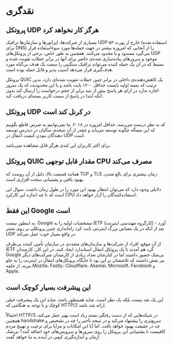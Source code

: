 # نقدگری

## پروتکل UDP هرگز کار نخواهد کرد

بسیاری از شرکت‌ها، اپراتور‌ها و سازمان‌ها ترافیک UDP خارج از پورت ۵۳ (استفاده شده برای DNS) را از آنجایی که امروزه بیشتر در جهت حمله‌ها مورد سو‌ءاستفاده قرار می‌گیرد مسدود و یا محدود می‌کنند. همچنین به طور خاص، برخی از پروتکل‌های UDP موجود و سرور‌های پیاده‌سازی شده‌ی حاضر برای آنها در برابر حملات تقویت شده و بسیط که در آن یک حمله کننده می‌تواند ترافیک سنگینی را سمت یک هدف بی‌گناه مورد هدف‌گیری قرار می‌دهد آسیب پذیر و قابل حمله بوده است.

پروتکل QUIC یک کاهش‌دهنده‌ی‌‌ داخلی در برابر چنین حملات تقویت شده‌ای دارد، بدین ترتیب که بسته‌ اولیه بایست حداقل ۱۲۰۰ بایت باشد و با این محدودیت که یک سرور اجازه ندارد در ازای هر پاسخ بیش از سه برابر از حجم درخواست را ارسال کند بدون آنکه ابتدا در پاسخ از سمت کاربر بسته‌ای دریافت کند.

## پروتکل UDP در کرنل کند است

که به نظر درست می‌رسد، حداقل امروزه در ۲۰۱۸. ما نمی‌توانیم به ضرس قاطع بگوییم که این مسأله چگونه توسعه می‌یابد و چقدر از آن نتیجه‌ی سالیان در دیدرسِ توسعه دهندگان نبودنِ کیفیت انتقال در UDP است.

برای اکثر کاربران این کندی هرگز قابل مشاهده نمی‌باشد.

## پروتکل QUIC مقدار قابل توجهی CPU مصرف می‌کند

همانند قسمت بالا، دلیل از آن روست که TCP و TLS زمان بیشتری برای بالغ شدن، بهبود یافتن و پشتیبانی سخت افزاری است. 

دلایلی وجود دارد که می‌توان انتظار بهبود این مورد را در طول زمان داشت. سوال این است که تا چه اندازه این کارکردِ CPU استفاده‌کنندگان را آزار خواهد داد.

## این فقط Google است

نه اینطور نیست. Google مشخصات اولیه را به IETF (کارگروه مهندسی اینترنت) آورد - بعد از آنکه در یک مقیاس بزرگ اینترنتی ثابت کرد راه‌اندازی چنین پروتکلی بر روی بستر UDP در واقع بسیار خوب عمل می‌کند.

از آن موقع، افراد از شرکت‌ها و سازمان‌های متعددی در سازمان تأمین کننده بی‌طرفِ IETF گرد هم آمدند تا یک پروتکل انتقال استاندارد ایجاد کنند. در این کار، کارمندانِ Google بی‌شک حضور داشتند اما در کنارشان تعداد زیادی از کارمندان شرکت‌های دیگر نیز نقش داشتند که تلاششان بر این بود تا جایگاه پروتکل‌های انتقال در اینترنت را به جلو ببرند، از جلمه Mozilla، Fastly، Cloudflare، Akamai، Microsoft، Facebook و Apple.

## این پیشرفت بسیار کوچک است

این یک نقد نیست بلکه یک نظر است. شاید همینطور باشد، شاید این یک پیشرفت خیلی کوچک و با توجه به هنگامی که HTTP/2 ارائه شد باشد.

احتمالاً HTTP/3 در شبکه‌هایی که از دست رفتگی بسته زیاد است بهتر عمل می‌کند، همچنین handshake سریع‌تری را پیشنهاد می‌کند و در نتیجه تأخیر را چه در تشخیص و چه در حقیقت بهبود خواهد یافت. اما آیا این امکانات و مزایا برای ترغیب و تهییج مردم کافیست تا پشتیبانی این پروتکل را روی سرور‌ها و سرویس‌های خود اضافه کنند؟ بی‌شک زمان و اندازه‌گیری کیفی در آینده به ما خواهد گفت!
